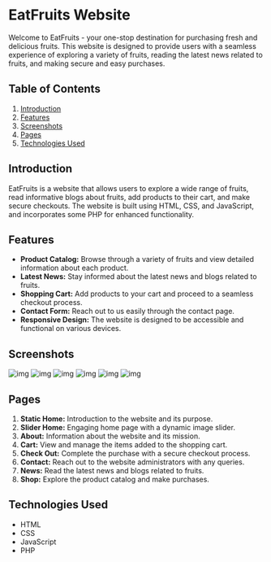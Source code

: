 # EatFruits Website

Welcome to EatFruits - your one-stop destination for purchasing fresh and delicious fruits. This website is designed to provide users with a seamless experience of exploring a variety of fruits, reading the latest news related to fruits, and making secure and easy purchases.

## Table of Contents
1. [Introduction](#introduction)
2. [Features](#features)
3. [Screenshots](#screenshots)
4. [Pages](#pages)
5. [Technologies Used](#technologies-used)

## Introduction

EatFruits is a website that allows users to explore a wide range of fruits, read informative blogs about fruits, add products to their cart, and make secure checkouts. The website is built using HTML, CSS, and JavaScript, and incorporates some PHP for enhanced functionality.

## Features

- **Product Catalog:** Browse through a variety of fruits and view detailed information about each product.
- **Latest News:** Stay informed about the latest news and blogs related to fruits.
- **Shopping Cart:** Add products to your cart and proceed to a seamless checkout process.
- **Contact Form:** Reach out to us easily through the contact page.
- **Responsive Design:** The website is designed to be accessible and functional on various devices.

## Screenshots

![img](ss/1.png)
![img](ss/2.png)
![img](ss/3.png)
![img](ss/4.png)
![img](ss/5.png)
![img](ss/6.png)

## Pages

1. **Static Home:** Introduction to the website and its purpose.
2. **Slider Home:** Engaging home page with a dynamic image slider.
3. **About:** Information about the website and its mission.
4. **Cart:** View and manage the items added to the shopping cart.
5. **Check Out:** Complete the purchase with a secure checkout process.
6. **Contact:** Reach out to the website administrators with any queries.
7. **News:** Read the latest news and blogs related to fruits.
8. **Shop:** Explore the product catalog and make purchases.

## Technologies Used

- HTML
- CSS
- JavaScript
- PHP
